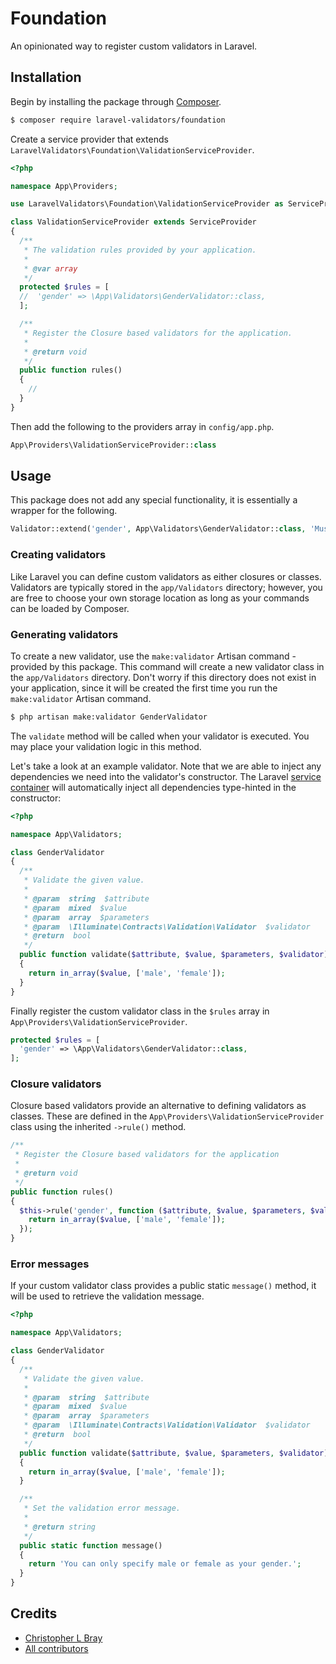 # Foundation

An opinionated way to register custom validators in Laravel.

## Installation

Begin by installing the package through [Composer](https://getcomposer.org).

```bash
$ composer require laravel-validators/foundation
```

Create a service provider that extends `LaravelValidators\Foundation\ValidationServiceProvider`.

```php
<?php

namespace App\Providers;

use LaravelValidators\Foundation\ValidationServiceProvider as ServiceProvider;

class ValidationServiceProvider extends ServiceProvider
{
  /**
   * The validation rules provided by your application.
   *
   * @var array
   */
  protected $rules = [
  //  'gender' => \App\Validators\GenderValidator::class,
  ];

  /**
   * Register the Closure based validators for the application.
   *
   * @return void
   */
  public function rules()
  {
    //
  }
}
```

Then add the following to the providers array in `config/app.php`.

```php
App\Providers\ValidationServiceProvider::class
```

## Usage

This package does not add any special functionality, it is essentially a wrapper for the following.

```php
Validator::extend('gender', App\Validators\GenderValidator::class, 'Must be male or female.');
```

### Creating validators

Like Laravel you can define custom validators as either closures or classes. Validators are typically stored in the `app/Validators` directory; however, you are free to choose your own storage location as long as your commands can be loaded by Composer.

### Generating validators

To create a new validator, use the `make:validator` Artisan command - provided by this package. This command will create a new validator class in the `app/Validators` directory. Don't worry if this directory does not exist in your application, since it will be created the first time you run the `make:validator` Artisan command.

```bash
$ php artisan make:validator GenderValidator
```

The `validate` method will be called when your validator is executed. You may place your validation logic in this method.

Let's take a look at an example validator. Note that we are able to inject any dependencies we need into the validator's constructor. The Laravel [service container](https://laravel.com/docs/5.3/container) will automatically inject all dependencies type-hinted in the constructor:

```php
<?php

namespace App\Validators;

class GenderValidator
{
  /**
   * Validate the given value.
   *
   * @param  string  $attribute
   * @param  mixed  $value
   * @param  array  $parameters
   * @param  \Illuminate\Contracts\Validation\Validator  $validator
   * @return  bool
   */
  public function validate($attribute, $value, $parameters, $validator)
  {
    return in_array($value, ['male', 'female']);
  }
}
```

Finally register the custom validator class in the `$rules` array in `App\Providers\ValidationServiceProvider`.

```php
protected $rules = [
  'gender' => \App\Validators\GenderValidator::class,
];
```

### Closure validators

Closure based validators provide an alternative to defining validators as classes. These are defined in the `App\Providers\ValidationServiceProvider` class using the inherited `->rule()` method.

```php
/**
 * Register the Closure based validators for the application
 *
 * @return void
 */
public function rules()
{
  $this->rule('gender', function ($attribute, $value, $parameters, $validator) {
    return in_array($value, ['male', 'female']);
  });
}
```

### Error messages

If your custom validator class provides a public static `message()` method, it will be used to retrieve the validation message.

```php
<?php

namespace App\Validators;

class GenderValidator
{
  /**
   * Validate the given value.
   *
   * @param  string  $attribute
   * @param  mixed  $value
   * @param  array  $parameters
   * @param  \Illuminate\Contracts\Validation\Validator  $validator
   * @return  bool
   */
  public function validate($attribute, $value, $parameters, $validator)
  {
    return in_array($value, ['male', 'female']);
  }

  /**
   * Set the validation error message.
   *
   * @return string
   */
  public static function message()
  {
    return 'You can only specify male or female as your gender.';
  }
}
```

## Credits

- [Christopher L Bray](https://github.com/brayniverse)
- [All contributors](../../contributors)
